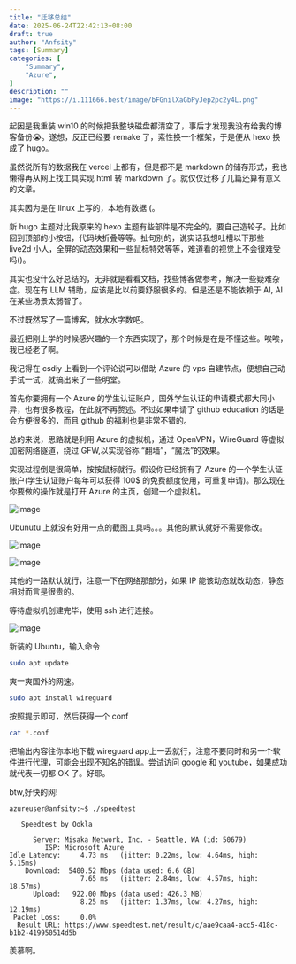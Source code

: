 ```yaml
---
title: "迁移总结"
date: 2025-06-24T22:42:13+08:00
draft: true
author: "Anfsity"
tags: [Summary]
categories: [
    "Summary",
    "Azure",
]
description: ""
image: "https://i.111666.best/image/bFGnilXaGbPyJep2pc2y4L.png"
---
```


起因是我重装 win10 的时候把我整块磁盘都清空了，事后才发现我没有给我的博客备份😭。遂想，反正已经要 remake 了，索性换一个框架，于是便从 hexo 换成了 hugo。

虽然说所有的数据我在 vercel 上都有，但是都不是 markdown 的储存形式，我也懒得再从网上找工具实现 html 转 markdown 了。就仅仅迁移了几篇还算有意义的文章。

其实因为是在 linux 上写的，本地有数据 (。 

新 hugo 主题对比我原来的 hexo 主题有些部件是不完全的，要自己造轮子。比如回到顶部的小按钮，代码块折叠等等。扯句别的，说实话我想吐槽以下那些 live2d 小人，全屏的动态效果和一些鼠标特效等等，难道看的视觉上不会很难受吗()。

其实也没什么好总结的，无非就是看看文档，找些博客做参考，解决一些疑难杂症。现在有 LLM 辅助，应该是比以前要舒服很多的。但是还是不能依赖于 AI, AI 在某些场景太弱智了。

不过既然写了一篇博客，就水水字数吧。

最近把刚上学的时候感兴趣的一个东西实现了，那个时候是在是不懂这些。唉唉，我已经老了啊。

我记得在 csdiy 上看到一个评论说可以借助 Azure 的 vps 自建节点，便想自己动手试一试，就搞出来了一些明堂。

首先你要拥有一个 Azure 的学生认证账户，国外学生认证的申请模式都大同小异，也有很多教程，在此就不再赘述。不过如果申请了 github education 的话是会方便很多的，而且 github 的福利也是非常不错的。

总的来说，思路就是利用 Azure 的虚拟机，通过 OpenVPN，WireGuard 等虚拟加密网络隧道，绕过 GFW,以实现俗称 “翻墙”，“魔法”的效果。

实现过程倒是很简单，按按鼠标就行。假设你已经拥有了 Azure 的一个学生认证账户(学生认证账户每年可以获得 100$ 的免费额度使用，可重复申请)。那么现在你要做的操作就是打开 Azure 的主页，创建一个虚拟机。

![image](https://i.111666.best/image/0EBMvYMM3y3ogghdOhljTp.png)

Ubunutu 上就没有好用一点的截图工具吗。。。其他的默认就好不需要修改。

![image](https://i.111666.best/image/JykujjkMLdoiwaTPNpPmh0.png)

![image](https://i.111666.best/image/KsTGMI1hjCvBi07z1LI0bA.png)

其他的一路默认就行，注意一下在网络那部分，如果 IP 能该动态就改动态，静态相对而言是很贵的。

等待虚拟机创建完毕，使用 ssh 进行连接。

![image](https://i.111666.best/image/2GJHK5dwXYjacaRxr66kD1.png)

新装的 Ubuntu，输入命令

```Bash
sudo apt update
```

爽一爽国外的网速。

```Bash
sudo apt install wireguard
```

按照提示即可，然后获得一个 conf

```Bash
cat *.conf
```

把输出内容往你本地下载 wireguard app上一丢就行，注意不要同时和另一个软件进行代理，可能会出现不知名的错误。尝试访问 google 和 youtube，如果成功就代表一切都 OK 了。好耶。

btw,好快的网!

```text
azureuser@anfsity:~$ ./speedtest 

   Speedtest by Ookla

      Server: Misaka Network, Inc. - Seattle, WA (id: 50679)
         ISP: Microsoft Azure
Idle Latency:     4.73 ms   (jitter: 0.22ms, low: 4.64ms, high: 5.15ms)
    Download:  5400.52 Mbps (data used: 6.6 GB)                                                   
                  7.65 ms   (jitter: 2.84ms, low: 4.57ms, high: 18.57ms)
      Upload:   922.00 Mbps (data used: 426.3 MB)                                                   
                  8.25 ms   (jitter: 1.37ms, low: 4.27ms, high: 12.19ms)
 Packet Loss:     0.0%
  Result URL: https://www.speedtest.net/result/c/aae9caa4-acc5-418c-b1b2-419950514d5b
```

羡慕啊。

